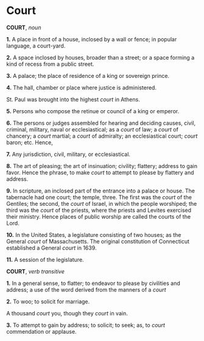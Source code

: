 # Court

**COURT**, _noun_

**1.** A place in front of a house, inclosed by a wall or fence; in popular language, a court-yard.

**2.** A space inclosed by houses, broader than a street; or a space forming a kind of recess from a public street.

**3.** A palace; the place of residence of a king or sovereign prince.

**4.** The hall, chamber or place where justice is administered.

St. Paul was brought into the highest _court_ in Athens.

**5.** Persons who compose the retinue or council of a king or emperor.

**6.** The persons or judges assembled for hearing and deciding causes, civil, criminal, military, naval or ecclesiastical; as a _court_ of law; a _court_ of chancery; a _court_ martial; a _court_ of admiralty; an ecclesiastical court; _court_ baron; etc. Hence,

**7.** Any jurisdiction, civil, military, or ecclesiastical.

**8.** The art of pleasing; the art of insinuation; civility; flattery; address to gain favor. Hence the phrase, to make _court_ to attempt to please by flattery and address.

**9.** In scripture, an inclosed part of the entrance into a palace or house. The tabernacle had one court; the temple, three. The first was the _court_ of the Gentiles; the second, the _court_ of Israel, in which the people worshiped; the third was the _court_ of the priests, where the priests and Levites exercised their ministry. Hence places of public worship are called the courts of the Lord.

**10.** In the United States, a legislature consisting of two houses; as the General _court_ of Massachusetts. The original constitution of Connecticut established a General _court_ in 1639.

**11.** A session of the legislature.

**COURT**, _verb transitive_

**1.** In a general sense, to flatter; to endeavor to please by civilities and address; a use of the word derived from the manners of a _court_

**2.** To woo; to solicit for marriage.

A thousand _court_ you, though they _court_ in vain.

**3.** To attempt to gain by address; to solicit; to seek; as, to _court_ commendation or applause.